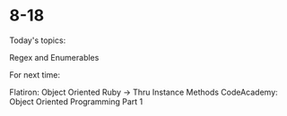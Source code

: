 # 8-18

Today's topics: 

Regex and Enumerables

For next time: 

Flatiron: Object Oriented Ruby -> Thru Instance Methods
CodeAcademy: Object Oriented Programming Part 1
